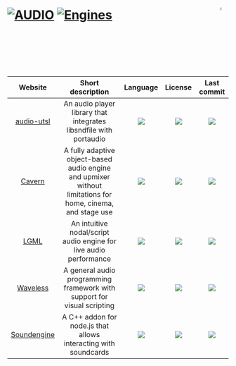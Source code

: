 # [![AUDIO](https://flat.badgen.net/badge/HyMPS/AUDIO/green?scale=1.8)](https://github.com/forart/HyMPS#-1 "AUDIO resources") [![Engines](https://flat.badgen.net/badge/HyMPS/Engines/blue?scale=1.8&label=)](https://github.com/forart/HyMPS#engines "Engines") <img align="right" alt="WIP" src="https://user-images.githubusercontent.com/171307/210726270-adc28ba9-dada-42cf-b53e-b01d03e3dca7.png" width="4%" />

|Website|Short description|Language|License|Last commit|
|:-:|:-:|:-:|:-:|:-:|
|[audio-utsl](https://github.com/cxw42/audio-utsl)|An audio player library that integrates libsndfile with portaudio|![](https://img.shields.io/github/languages/top/cxw42/audio-utsl?color=pink&style=flat-square)|![](https://flat.badgen.net/github/license/cxw42/audio-utsl?label=)|![](https://flat.badgen.net/github/last-commit/cxw42/audio-utsl?label=)|
|[Cavern](http://cavern.sbence.hu/cavern/)|A fully adaptive object-based audio engine and upmixer without limitations for home, cinema, and stage use|![](https://img.shields.io/github/languages/top/VoidXH/Cavern?color=pink&style=flat-square)|![](https://flat.badgen.net/github/license/VoidXH/Cavern?label=)|![](https://flat.badgen.net/github/last-commit/VoidXH/Cavern?label=)|
|[LGML](https://organicorchestra.github.io/LGML/)|An intuitive nodal/script audio engine for live audio performance|![](https://img.shields.io/github/languages/top/OrganicOrchestra/LGML?color=pink&style=flat-square)|![](https://flat.badgen.net/github/license/OrganicOrchestra/LGML?label=)|![](https://flat.badgen.net/github/last-commit/OrganicOrchestra/LGML?label=)|
|[Waveless](https://github.com/zhangdoa/Waveless)|A general audio programming framework with support for visual scripting|![](https://img.shields.io/github/languages/top/zhangdoa/Waveless?color=pink&style=flat-square)|![](https://flat.badgen.net/github/license/zhangdoa/Waveless?label=)|![](https://flat.badgen.net/github/last-commit/zhangdoa/Waveless?label=)|
|[Soundengine](https://github.com/mmende/soundengine#readme)|A C++ addon for node.js that allows interacting with soundcards|[![](https://img.shields.io/github/languages/top/mmende/soundengine?color=pink&style=flat-square)](https://github.com/mmende/soundengine/graphs/contributors)|[![](https://flat.badgen.net/github/license/mmende/soundengine?label=)](https://github.com/mmende/soundengine/blob/master/LICENSE)|[![](https://flat.badgen.net/github/last-commit/mmende/soundengine?label=)](https://github.com/mmende/soundengine/graphs/code-frequency)|
